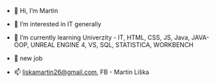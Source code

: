- 👋 Hi, I’m Martin
- 👀 I’m interested in IT generally
- 🌱 I’m currently learning Univerzity - IT, 
HTML, CSS, JS, Java, JAVA-OOP, UNREAL ENGINE 4, VS, SQL, STATISTICA, WORKBENCH

- 💞️ new job 
- 📫 liskamartin26@gmail.com, FB - Martin Líška

<!---
SpaceLifeX/SpaceLifeX is a ✨ special ✨ repository because its `README.md` (this file) appears on your GitHub profile.
You can click the Preview link to take a look at your changes.
--->
